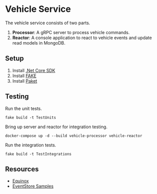 # Vehicle Service
The vehicle service consists of two parts.
1. **Processor**: A gRPC server to process vehicle commands.
2. **Reactor**: A console application to react to vehicle events and update read models in MongoDB.

## Setup
1. Install [.Net Core SDK](https://andrewmeier.dev/win-dev#dotnet)
2. Install [FAKE](https://andrewmeier.dev/win-dev#fake)
3. Install [Paket](https://andrewmeier.dev/win-dev#paket)

## Testing
Run the unit tests.
```
fake build -t TestUnits
```

Bring up server and reactor for integration testing.
```
docker-compose up -d --build vehicle-processor vehicle-reactor
```

Run the integration tests.
```
fake build -t TestIntegrations
```

## Resources
- [Equinox](https://github.com/jet/equinox)
- [EventStore Samples](https://github.com/EventStore/EventStore.Samples.Dotnet)

